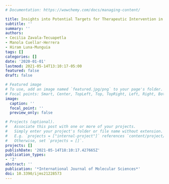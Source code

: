 ```yaml
---
# Documentation: https://wowchemy.com/docs/managing-content/

title: Insights into Potential Targets for Therapeutic Intervention in Epilepsy
subtitle: ''
summary: ''
authors:
- Cecilia Zavala-Tecuapetla
- Manola Cuellar-Herrera
- Hiram Luna-Munguia
tags: []
categories: []
date: '2020-01-01'
lastmod: 2021-05-14T13:10:17-05:00
featured: false
draft: false

# Featured image
# To use, add an image named `featured.jpg/png` to your page's folder.
# Focal points: Smart, Center, TopLeft, Top, TopRight, Left, Right, BottomLeft, Bottom, BottomRight.
image:
  caption: ''
  focal_point: ''
  preview_only: false

# Projects (optional).
#   Associate this post with one or more of your projects.
#   Simply enter your project's folder or file name without extension.
#   E.g. `projects = ["internal-project"]` references `content/project/deep-learning/index.md`.
#   Otherwise, set `projects = []`.
projects: []
publishDate: '2021-05-14T18:10:17.427665Z'
publication_types:
- '2'
abstract: ''
publication: '*International Journal of Molecular Sciences*'
doi: 10.3390/ijms21228573
---
```

